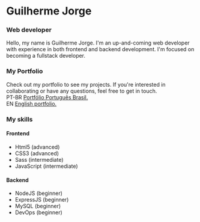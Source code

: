 # Guilherme Jorge
### Web developer

Hello, my name is Guilherme Jorge. I'm an up-and-coming web developer with experience in both frontend and backend development. I'm focused on becoming a fullstack developer.

### My Portfolio

Check out my portfolio to see my projects. If you're interested in collaborating or have any questions, feel free to get in touch.  
PT-BR [Portfólio Português Brasil.](https://guilhermejorge0323.github.io/)  
EN [English portfolio.](https://guilhermejorge0323.github.io/porten/)  


### My skills

#### Frontend
* Html5 (advanced)
* CSS3 (advanced)
* Sass (intermediate)
* JavaScript (intermediate)

#### Backend
* NodeJS (beginner)
* ExpressJS (beginner)
* MySQL (beginner)
* DevOps (beginner)
